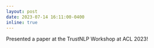 ```yaml
---
layout: post
date: 2023-07-14 16:11:00-0400
inline: true
---
```

Presented a paper at the TrustNLP Workshop at ACL 2023!
<!-- Announcements and news can be much longer than just quick inline posts. In fact, they can have all the features available for the standard blog posts. See below. -->